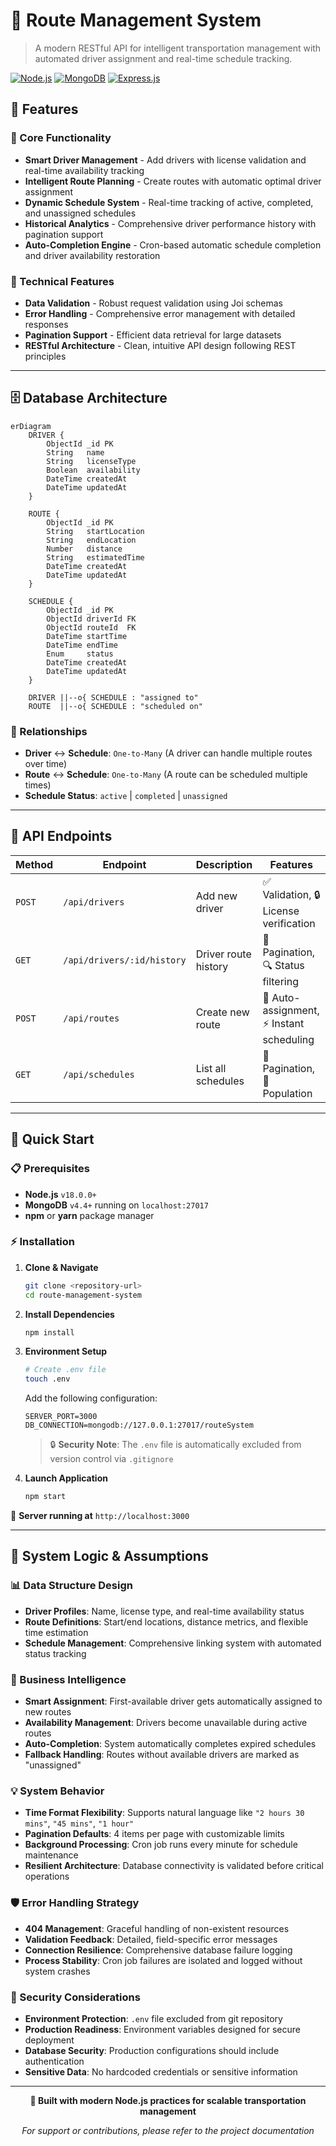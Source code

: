 # 🚛 Route Management System

> A modern RESTful API for intelligent transportation management with automated driver assignment and real-time schedule tracking.

[![Node.js](https://img.shields.io/badge/Node.js-18+-339933?style=flat&logo=node.js&logoColor=white)](https://nodejs.org/)
[![MongoDB](https://img.shields.io/badge/MongoDB-4.4+-47A248?style=flat&logo=mongodb&logoColor=white)](https://www.mongodb.com/)
[![Express.js](https://img.shields.io/badge/Express.js-5.1+-000000?style=flat&logo=express&logoColor=white)](https://expressjs.com/)

## 🌟 Features

### 🎯 Core Functionality
- **Smart Driver Management** - Add drivers with license validation and real-time availability tracking
- **Intelligent Route Planning** - Create routes with automatic optimal driver assignment
- **Dynamic Schedule System** - Real-time tracking of active, completed, and unassigned schedules
- **Historical Analytics** - Comprehensive driver performance history with pagination support
- **Auto-Completion Engine** - Cron-based automatic schedule completion and driver availability restoration

### 🔧 Technical Features
- **Data Validation** - Robust request validation using Joi schemas
- **Error Handling** - Comprehensive error management with detailed responses
- **Pagination Support** - Efficient data retrieval for large datasets
- **RESTful Architecture** - Clean, intuitive API design following REST principles

---

## 🗄️ Database Architecture

```mermaid
erDiagram
    DRIVER {
        ObjectId _id PK
        String   name
        String   licenseType
        Boolean  availability
        DateTime createdAt
        DateTime updatedAt
    }

    ROUTE {
        ObjectId _id PK
        String   startLocation
        String   endLocation
        Number   distance
        String   estimatedTime
        DateTime createdAt
        DateTime updatedAt
    }

    SCHEDULE {
        ObjectId _id PK
        ObjectId driverId FK
        ObjectId routeId  FK
        DateTime startTime
        DateTime endTime
        Enum     status
        DateTime createdAt
        DateTime updatedAt
    }

    DRIVER ||--o{ SCHEDULE : "assigned to"
    ROUTE  ||--o{ SCHEDULE : "scheduled on"
```

### 🔗 Relationships
- **Driver** ↔ **Schedule**: `One-to-Many` (A driver can handle multiple routes over time)
- **Route** ↔ **Schedule**: `One-to-Many` (A route can be scheduled multiple times)
- **Schedule Status**: `active` | `completed` | `unassigned`

---

## 📡 API Endpoints

| Method | Endpoint | Description | Features |
|--------|----------|-------------|----------|
| `POST` | `/api/drivers` | Add new driver | ✅ Validation, 🔒 License verification |
| `GET` | `/api/drivers/:id/history` | Driver route history | 📄 Pagination, 🔍 Status filtering |
| `POST` | `/api/routes` | Create new route | 🤖 Auto-assignment, ⚡ Instant scheduling |
| `GET` | `/api/schedules` | List all schedules | 📄 Pagination, 🔗 Population |

---

## 🚀 Quick Start

### 📋 Prerequisites
- **Node.js** `v18.0.0+`
- **MongoDB** `v4.4+` running on `localhost:27017`
- **npm** or **yarn** package manager

### ⚡ Installation

1. **Clone & Navigate**
   ```bash
   git clone <repository-url>
   cd route-management-system
   ```

2. **Install Dependencies**
   ```bash
   npm install
   ```

3. **Environment Setup**
   ```bash
   # Create .env file
   touch .env
   ```
   
   Add the following configuration:
   ```env
   SERVER_PORT=3000
   DB_CONNECTION=mongodb://127.0.0.1:27017/routeSystem
   ```
   
   > 🔒 **Security Note**: The `.env` file is automatically excluded from version control via `.gitignore`

4. **Launch Application**
   ```bash
   npm start
   ```

🎉 **Server running at** `http://localhost:3000`

---

## 🧠 System Logic & Assumptions

### 📊 Data Structure Design
- **Driver Profiles**: Name, license type, and real-time availability status
- **Route Definitions**: Start/end locations, distance metrics, and flexible time estimation
- **Schedule Management**: Comprehensive linking system with automated status tracking

### 🤖 Business Intelligence
- **Smart Assignment**: First-available driver gets automatically assigned to new routes
- **Availability Management**: Drivers become unavailable during active routes
- **Auto-Completion**: System automatically completes expired schedules
- **Fallback Handling**: Routes without available drivers are marked as "unassigned"

### 💡 System Behavior
- **Time Format Flexibility**: Supports natural language like `"2 hours 30 mins"`, `"45 mins"`, `"1 hour"`
- **Pagination Defaults**: 4 items per page with customizable limits
- **Background Processing**: Cron job runs every minute for schedule maintenance
- **Resilient Architecture**: Database connectivity is validated before critical operations

### 🛡️ Error Handling Strategy
- **404 Management**: Graceful handling of non-existent resources
- **Validation Feedback**: Detailed, field-specific error messages
- **Connection Resilience**: Comprehensive database failure logging
- **Process Stability**: Cron job failures are isolated and logged without system crashes

### 🔐 Security Considerations
- **Environment Protection**: `.env` file excluded from git repository
- **Production Readiness**: Environment variables designed for secure deployment
- **Database Security**: Production configurations should include authentication
- **Sensitive Data**: No hardcoded credentials or sensitive information

---

<div align="center">

**🌟 Built with modern Node.js practices for scalable transportation management**

*For support or contributions, please refer to the project documentation*

</div>
